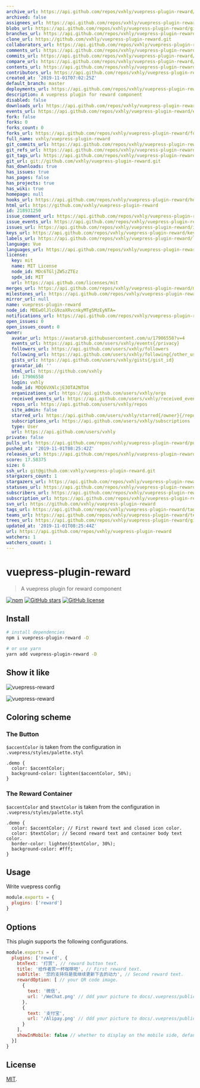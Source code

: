 ```yaml
---
archive_url: https://api.github.com/repos/vxhly/vuepress-plugin-reward/{archive_format}{/ref}
archived: false
assignees_url: https://api.github.com/repos/vxhly/vuepress-plugin-reward/assignees{/user}
blobs_url: https://api.github.com/repos/vxhly/vuepress-plugin-reward/git/blobs{/sha}
branches_url: https://api.github.com/repos/vxhly/vuepress-plugin-reward/branches{/branch}
clone_url: https://github.com/vxhly/vuepress-plugin-reward.git
collaborators_url: https://api.github.com/repos/vxhly/vuepress-plugin-reward/collaborators{/collaborator}
comments_url: https://api.github.com/repos/vxhly/vuepress-plugin-reward/comments{/number}
commits_url: https://api.github.com/repos/vxhly/vuepress-plugin-reward/commits{/sha}
compare_url: https://api.github.com/repos/vxhly/vuepress-plugin-reward/compare/{base}...{head}
contents_url: https://api.github.com/repos/vxhly/vuepress-plugin-reward/contents/{+path}
contributors_url: https://api.github.com/repos/vxhly/vuepress-plugin-reward/contributors
created_at: '2019-11-01T07:02:25Z'
default_branch: master
deployments_url: https://api.github.com/repos/vxhly/vuepress-plugin-reward/deployments
description: A vuepress plugin for reward component
disabled: false
downloads_url: https://api.github.com/repos/vxhly/vuepress-plugin-reward/downloads
events_url: https://api.github.com/repos/vxhly/vuepress-plugin-reward/events
fork: false
forks: 0
forks_count: 0
forks_url: https://api.github.com/repos/vxhly/vuepress-plugin-reward/forks
full_name: vxhly/vuepress-plugin-reward
git_commits_url: https://api.github.com/repos/vxhly/vuepress-plugin-reward/git/commits{/sha}
git_refs_url: https://api.github.com/repos/vxhly/vuepress-plugin-reward/git/refs{/sha}
git_tags_url: https://api.github.com/repos/vxhly/vuepress-plugin-reward/git/tags{/sha}
git_url: git://github.com/vxhly/vuepress-plugin-reward.git
has_downloads: true
has_issues: true
has_pages: false
has_projects: true
has_wiki: true
homepage: null
hooks_url: https://api.github.com/repos/vxhly/vuepress-plugin-reward/hooks
html_url: https://github.com/vxhly/vuepress-plugin-reward
id: 218931250
issue_comment_url: https://api.github.com/repos/vxhly/vuepress-plugin-reward/issues/comments{/number}
issue_events_url: https://api.github.com/repos/vxhly/vuepress-plugin-reward/issues/events{/number}
issues_url: https://api.github.com/repos/vxhly/vuepress-plugin-reward/issues{/number}
keys_url: https://api.github.com/repos/vxhly/vuepress-plugin-reward/keys{/key_id}
labels_url: https://api.github.com/repos/vxhly/vuepress-plugin-reward/labels{/name}
language: Vue
languages_url: https://api.github.com/repos/vxhly/vuepress-plugin-reward/languages
license:
  key: mit
  name: MIT License
  node_id: MDc6TGljZW5zZTEz
  spdx_id: MIT
  url: https://api.github.com/licenses/mit
merges_url: https://api.github.com/repos/vxhly/vuepress-plugin-reward/merges
milestones_url: https://api.github.com/repos/vxhly/vuepress-plugin-reward/milestones{/number}
mirror_url: null
name: vuepress-plugin-reward
node_id: MDEwOlJlcG9zaXRvcnkyMTg5MzEyNTA=
notifications_url: https://api.github.com/repos/vxhly/vuepress-plugin-reward/notifications{?since,all,participating}
open_issues: 0
open_issues_count: 0
owner:
  avatar_url: https://avatars0.githubusercontent.com/u/17906558?v=4
  events_url: https://api.github.com/users/vxhly/events{/privacy}
  followers_url: https://api.github.com/users/vxhly/followers
  following_url: https://api.github.com/users/vxhly/following{/other_user}
  gists_url: https://api.github.com/users/vxhly/gists{/gist_id}
  gravatar_id: ''
  html_url: https://github.com/vxhly
  id: 17906558
  login: vxhly
  node_id: MDQ6VXNlcjE3OTA2NTU4
  organizations_url: https://api.github.com/users/vxhly/orgs
  received_events_url: https://api.github.com/users/vxhly/received_events
  repos_url: https://api.github.com/users/vxhly/repos
  site_admin: false
  starred_url: https://api.github.com/users/vxhly/starred{/owner}{/repo}
  subscriptions_url: https://api.github.com/users/vxhly/subscriptions
  type: User
  url: https://api.github.com/users/vxhly
private: false
pulls_url: https://api.github.com/repos/vxhly/vuepress-plugin-reward/pulls{/number}
pushed_at: '2019-11-01T08:25:42Z'
releases_url: https://api.github.com/repos/vxhly/vuepress-plugin-reward/releases{/id}
score: 17.58375
size: 6
ssh_url: git@github.com:vxhly/vuepress-plugin-reward.git
stargazers_count: 1
stargazers_url: https://api.github.com/repos/vxhly/vuepress-plugin-reward/stargazers
statuses_url: https://api.github.com/repos/vxhly/vuepress-plugin-reward/statuses/{sha}
subscribers_url: https://api.github.com/repos/vxhly/vuepress-plugin-reward/subscribers
subscription_url: https://api.github.com/repos/vxhly/vuepress-plugin-reward/subscription
svn_url: https://github.com/vxhly/vuepress-plugin-reward
tags_url: https://api.github.com/repos/vxhly/vuepress-plugin-reward/tags
teams_url: https://api.github.com/repos/vxhly/vuepress-plugin-reward/teams
trees_url: https://api.github.com/repos/vxhly/vuepress-plugin-reward/git/trees{/sha}
updated_at: '2019-11-01T08:25:44Z'
url: https://api.github.com/repos/vxhly/vuepress-plugin-reward
watchers: 1
watchers_count: 1
---
```


# vuepress-plugin-reward

> A vuepress plugin for reward component

[![npm](https://img.shields.io/npm/v/vuepress-plugin-reward.svg)](https://www.npmjs.com/package/vuepress-plugin-reward)
[![GitHub stars](https://img.shields.io/github/stars/vxhly/vuepress-plugin-reward)](https://github.com/vxhly/vuepress-plugin-reward/stargazers)
[![GitHub license](https://img.shields.io/github/license/vxhly/vuepress-plugin-reward)](https://github.com/vxhly/vuepress-plugin-reward/blob/master/LICENSE)

## Install

``` bash
# install dependencies
npm i vuepress-plugin-reward -D

# or use yarn
yarn add vuepress-plugin-reward -D
```

## Show it like

![vuepress-reward](http://oss-blog.test.upcdn.net/vuepress-reward-1.png)

![vuepress-reward](http://oss-blog.test.upcdn.net/vuepress-reward-2.png)

## Coloring scheme

### The Button

`$accentColor` is taken from the configuration in `.vuepress/styles/palette.styl`

``` stylus
.demo {
  color: $accentColor;
  background-color: lighten($accentColor, 50%);
}
```

### The Reward Container

`$accentColor` and `$textColor` is taken from the configuration in `.vuepress/styles/palette.styl`

``` stylus
.demo {
  color: $accentColor; // First reward text and closed icon color.
  color: $textColor; // Second reward text and container body text color.
  border-color: lighten($textColor, 30%);
  background-color: #fff;
}
```

## Usage

Write vuepress config

``` javascript
module.exports = {
  plugins: ['reward']
}
```

## Options

This plugin supports the following configurations.

``` javascript
module.exports = {
  plugins: ['reward', {
    btnText: '打赏', // reward button text.
    title: '给作者赏一杯咖啡吧', // First reward text.
    subTitle: '您的支持将是我继续更新下去的动力', // Second reward text.
    rewardOption: [ // your QR code image.
      {
        text: '微信',
        url: '/WeChat.png' // ddd your picture to docs/.vuepress/public
      },
      {
        text: '支付宝',
        url: '/Alipay.png' // ddd your picture to docs/.vuepress/public
      }
    ],
    showInMobile: false // whether to display on the mobile side, default: false.
  }]
}
```

## License

[MIT](https://github.com/vxhly/vuepress-plugin-reward/blob/master/LICENSE).